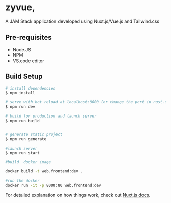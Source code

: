 # zyvue, 
A JAM Stack application developed using Nuxt.js/Vue.js and Tailwind.css

## Pre-requisites

* Node.JS
* NPM
* VS.code editor


## Build Setup

```bash
# install dependencies
$ npm install

# serve with hot reload at localhost:8000 (or change the port in nust.config.js)
$ npm run dev

# build for production and launch server
$ npm run build


# generate static project
$ npm run generate

#launch server
$ npm run start

#build  docker image

docker build -t web.frontend:dev .

#run the docker
docker run -it -p 8000:80 web.frontend:dev

```

For detailed explanation on how things work, check out [Nuxt.js docs](https://nuxtjs.org).
